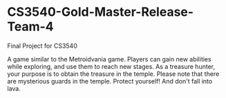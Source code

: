 # CS3540-Gold-Master-Release-Team-4
Final Project for CS3540

A game similar to the Metroidvania game. Players can gain new abilities while exploring, 
and use them to reach new stages. As a treasure hunter, your purpose is to obtain the 
treasure in the temple. Please note that there are mysterious guards in the temple. 
Protect yourself! And don't fall into lava.
